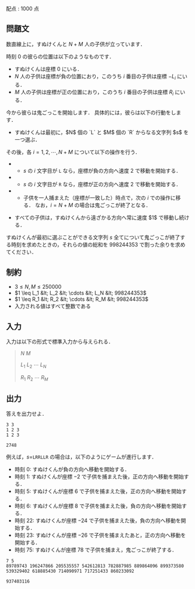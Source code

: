 配点 : $1000$ 点

## 問題文

数直線上に，すぬけくんと $N+M$ 人の子供が立っています．

時刻 $0$ の彼らの位置は以下のようなものです．

- すぬけくんは座標 $0$ にいる．
- $N$ 人の子供は座標が負の位置におり，このうち $i$ 番目の子供は座標 $-L_i$ にいる．
- $M$ 人の子供は座標が正の位置におり，このうち $i$ 番目の子供は座標 $R_i$ にいる．

今から彼らは鬼ごっこを開始します．
具体的には，彼らは以下の行動をします．

- <p>すぬけくんは最初に，$N$ 個の `L` と $M$ 個の `R` からなる文字列 $s$ を一つ選ぶ．
その後，各 $i=1,2,\cdots,N+M$ について以下の操作を行う．</p>
-   - $s$ の $i$ 文字目が `L` なら，座標が負の方向へ速度 $2$ で移動を開始する．
-   - $s$ の $i$ 文字目が `R` なら，座標が正の方向へ速度 $2$ で移動を開始する．
-   - 子供を一人捕まえた（座標が一致した）時点で，次の $i$ での操作に移る．
なお，$i=N+M$ の場合は鬼ごっこが終了となる．
- <p>すべての子供は，すぬけくんから遠ざかる方向へ常に速度 $1$ で移動し続ける．</p>

すぬけくんが最初に選ぶことができる文字列 $s$ 全てについて鬼ごっこが終了する時刻を求めたときの，それらの値の総和を $998244353$ で割った余りを求めてください．

## 制約

- $3 \leq N,M \leq 250000$
- $1 \leq L_1 &lt; L_2 &lt; \cdots &lt; L_N &lt; 998244353$
- $1 \leq R_1 &lt; R_2 &lt; \cdots &lt; R_M &lt; 998244353$
- 入力される値はすべて整数である

## 入力

入力は以下の形式で標準入力から与えられる．

> $N$ $M$
> 
> $L_1$ $L_2$ $\cdots$ $L_N$
> 
> $R_1$ $R_2$ $\cdots$ $R_M$

## 出力

答えを出力せよ．

```input1
3 3
1 2 3
1 2 3
```

```output1
2748
```

例えば，$s=$`LRRLLR` の場合は，以下のようにゲームが進行します．

- 時刻 $0$: すぬけくんが負の方向へ移動を開始する．
- 時刻 $1$: すぬけくんが座標 $-2$ で子供を捕まえた後，正の方向へ移動を開始する．
- 時刻 $5$: すぬけくんが座標 $6$ で子供を捕まえた後，正の方向へ移動を開始する．
- 時刻 $6$: すぬけくんが座標 $8$ で子供を捕まえた後，負の方向へ移動を開始する．
- 時刻 $22$: すぬけくんが座標 $-24$ で子供を捕まえた後，負の方向へ移動を開始する．
- 時刻 $23$: すぬけくんが座標 $-26$ で子供を捕まえたあと，正の方向へ移動を開始する．
- 時刻 $75$: すぬけくんが座標 $78$ で子供を捕まえ，鬼ごっこが終了する．

```input2
7 5
89789743 196247866 205535557 542612813 782887985 889864096 899373580
539329402 618885430 714090971 717251433 860233092
```

```output2
937403116
```